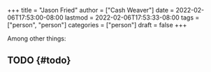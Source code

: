 +++
title = "Jason Fried"
author = ["Cash Weaver"]
date = 2022-02-06T17:53:00-08:00
lastmod = 2022-02-06T17:53:33-08:00
tags = ["person", "person"]
categories = ["person"]
draft = false
+++

Among other things:


## TODO {#todo}
